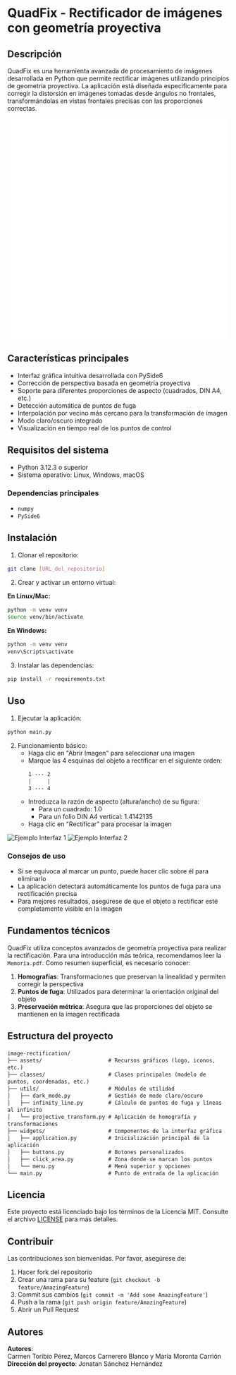 # QuadFix - Rectificador de imágenes con geometría proyectiva

## Descripción
QuadFix es una herramienta avanzada de procesamiento de imágenes desarrollada en Python que permite rectificar imágenes utilizando principios de geometría proyectiva. La aplicación está diseñada específicamente para corregir la distorsión en imágenes tomadas desde ángulos no frontales, transformándolas en vistas frontales precisas con las proporciones correctas.

![Logo QuadFix](assets/Logo_Dark.png)

## Características principales
- Interfaz gráfica intuitiva desarrollada con PySide6
- Corrección de perspectiva basada en geometría proyectiva
- Soporte para diferentes proporciones de aspecto (cuadrados, DIN A4, etc.)
- Detección automática de puntos de fuga
- Interpolación por vecino más cercano para la transformación de imagen
- Modo claro/oscuro integrado
- Visualización en tiempo real de los puntos de control

## Requisitos del sistema
- Python 3.12.3 o superior
- Sistema operativo: Linux, Windows, macOS

### Dependencias principales
- `numpy`
- `PySide6`

## Instalación

1. Clonar el repositorio:
```bash
git clone [URL_del_repositorio]
```
2. Crear y activar un entorno virtual:

**En Linux/Mac:**
```bash
python -m venv venv 
source venv/bin/activate
```
**En Windows:**
```bash
python -m venv venv
venv\Scripts\activate
```

3. Instalar las dependencias:
```bash
pip install -r requirements.txt
```


## Uso

1. Ejecutar la aplicación:
```bash
python main.py
```

2. Funcionamiento básico:
   - Haga clic en "Abrir Imagen" para seleccionar una imagen
   - Marque las 4 esquinas del objeto a rectificar en el siguiente orden:
     ```
     1 --- 2
     |     |
     3 --- 4
     ```
   - Introduzca la razón de aspecto (altura/ancho) de su figura:
     - Para un cuadrado: 1.0
     - Para un folio DIN A4 vertical: 1.4142135
   - Haga clic en "Rectificar" para procesar la imagen

![Ejemplo Interfaz 1](Memoria/Modelización/figures/4.Examples/Cuadrado/Vinilo1.png)
![Ejemplo Interfaz 2](Memoria/Modelización/figures/4.Examples/Cuadrado/Vinilo2.png)


### Consejos de uso
- Si se equivoca al marcar un punto, puede hacer clic sobre él para eliminarlo
- La aplicación detectará automáticamente los puntos de fuga para una rectificación precisa
- Para mejores resultados, asegúrese de que el objeto a rectificar esté completamente visible en la imagen

## Fundamentos técnicos

QuadFix utiliza conceptos avanzados de geometría proyectiva para realizar la rectificación. Para una introducción más teórica, recomendamos leer la `Memoria.pdf`. Como resumen superficial, es necesario conocer:

1. **Homografías**: Transformaciones que preservan la linealidad y permiten corregir la perspectiva
2. **Puntos de fuga**: Utilizados para determinar la orientación original del objeto
3. **Preservación métrica**: Asegura que las proporciones del objeto se mantienen en la imagen rectificada

## Estructura del proyecto
```
image-rectification/
├── assets/                     # Recursos gráficos (logo, iconos, etc.)
├── classes/                    # Clases principales (modelo de puntos, coordenadas, etc.)
├── utils/                      # Módulos de utilidad
│   ├── dark_mode.py            # Gestión de modo claro/oscuro
│   ├── infinity_line.py        # Cálculo de puntos de fuga y líneas al infinito
│   └── projective_transform.py # Aplicación de homografía y transformaciones
├── widgets/                    # Componentes de la interfaz gráfica
│   ├── application.py          # Inicialización principal de la aplicación
│   ├── buttons.py              # Botones personalizados
│   ├── click_area.py           # Zona donde se marcan los puntos
│   └── menu.py                 # Menú superior y opciones
└── main.py                     # Punto de entrada de la aplicación
```

## Licencia
Este proyecto está licenciado bajo los términos de la Licencia MIT. Consulte el archivo [LICENSE](LICENSE) para más detalles.

## Contribuir
Las contribuciones son bienvenidas. Por favor, asegúrese de:
1. Hacer fork del repositorio
2. Crear una rama para su feature (`git checkout -b feature/AmazingFeature`)
3. Commit sus cambios (`git commit -m 'Add some AmazingFeature'`)
4. Push a la rama (`git push origin feature/AmazingFeature`)
5. Abrir un Pull Request

## Autores
**Autores**:  
Carmen Toribio Pérez, Marcos Carnerero Blanco y María Moronta Carrión  
**Dirección del proyecto**: Jonatan Sánchez Hernández
